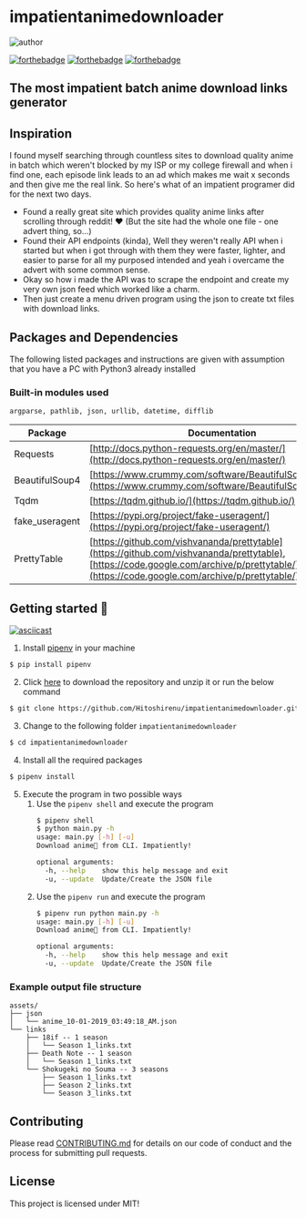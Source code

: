 # impatientanimedownloader 
![author](https://is.gd/author_abhiigatty_badge_green) 

[![forthebadge](https://forthebadge.com/images/badges/made-with-python.svg)](https://forthebadge.com) [![forthebadge](https://forthebadge.com/images/badges/built-with-love.svg)](https://forthebadge.com)  [![forthebadge](https://forthebadge.com/images/badges/60-percent-of-the-time-works-every-time.svg)](https://forthebadge.com)
## The most impatient batch anime download links generator

## Inspiration
I found myself searching through countless sites to download quality anime in batch which weren't blocked by my ISP or my college firewall and when i find one, each episode link leads to an ad which makes me wait x seconds and then give me the real link. So here's what of an impatient programer did for the next two days.

- Found a really great site which provides quality anime links after scrolling through  reddit! :heart: (But the site had the whole one file - one advert thing, so...)
- Found their API endpoints (kinda), Well they weren't really API when i started but when i got through with them they were faster, lighter, and easier to parse for all my purposed intended and yeah i overcame the advert with some common sense.
- Okay so how i made the API was to scrape the endpoint and create my very own json feed which worked like a charm.
- Then just create a menu driven program using the json to create txt files with download links.

## Packages and Dependencies
The following listed packages and instructions are given with assumption that you have a PC with Python3 already installed
### Built-in modules used 
    argparse, pathlib, json, urllib, datetime, difflib
| Package | Documentation |
| ------ | ------ |
| Requests | [http://docs.python-requests.org/en/master/](http://docs.python-requests.org/en/master/) |
| BeautifulSoup4 | [https://www.crummy.com/software/BeautifulSoup/bs4/doc/](https://www.crummy.com/software/BeautifulSoup/bs4/doc/) |
| Tqdm | [https://tqdm.github.io/](https://tqdm.github.io/) |
| fake_useragent | [https://pypi.org/project/fake-useragent/](https://pypi.org/project/fake-useragent/) |
| PrettyTable | [https://github.com/vishvananda/prettytable](https://github.com/vishvananda/prettytable), [https://code.google.com/archive/p/prettytable/](https://code.google.com/archive/p/prettytable/) |

## Getting started :beer:

[![asciicast](https://asciinema.org/a/220561.svg)](https://asciinema.org/a/220561)

1. Install [pipenv](https://pipenv.readthedocs.io/en/latest/) in your machine
```sh
$ pip install pipenv
```
2. Click [here](https://github.com/Hitoshirenu/impatientanimedownloader/archive/master.zip) to download the repository and unzip it or run the below command
```sh
$ git clone https://github.com/Hitoshirenu/impatientanimedownloader.git
```
3. Change to the following folder `impatientanimedownloader`
```sh
$ cd impatientanimedownloader
```
4. Install all the required packages
```sh
$ pipenv install
```
5. Execute the program in two possible ways
    1. Use the `pipenv shell` and execute the program
        ```sh
        $ pipenv shell
        $ python main.py -h
        usage: main.py [-h] [-u]
        Download anime💖 from CLI. Impatiently!

        optional arguments:
          -h, --help    show this help message and exit
          -u, --update  Update/Create the JSON file
        ```
    2. Use the `pipenv run` and execute the program
        ```sh
        $ pipenv run python main.py -h
        usage: main.py [-h] [-u]
        Download anime💖 from CLI. Impatiently!

        optional arguments:
          -h, --help    show this help message and exit
          -u, --update  Update/Create the JSON file
        ```
### Example output file structure
```
assets/
├── json
│   └── anime_10-01-2019_03:49:18_AM.json
└── links
    ├── 18if -- 1 season
    │   └── Season 1_links.txt
    ├── Death Note -- 1 season
    │   └── Season 1_links.txt
    └── Shokugeki no Souma -- 3 seasons
        ├── Season 1_links.txt
        ├── Season 2_links.txt
        └── Season 3_links.txt

```


## Contributing
Please read [CONTRIBUTING.md](https://github.com/Hitoshirenu/impatientanimedownloader/blob/master/CONTRIBUTING.md) for details on our code of conduct and the process for submitting pull requests.

## License
This project is licensed under MIT! 
